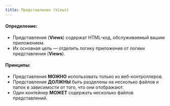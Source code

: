 ```yaml
---
title: Представления (Views)
---
```

#### Определение:
- Представления (**Views**) содержат HTML-код, обслуживаемый вашим приложением.
- Их основная цель — отделить логику приложения от логики представления (**Views**).

#### Принципы:
- Представления <else>**МОЖНО**</else> использовать только из веб-контроллеров.
- Представления <true>**ДОЛЖНЫ**</true> быть разделены на несколько файлов и папок в зависимости от того, что они отображают.
- Один контейнер <else>**МОЖЕТ**</else> содержать несколько файлов представлений.